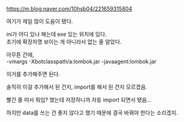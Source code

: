 https://m.blog.naver.com/10hsb04/221659315804

여기가 제일 많이 도움이 됐다.

ini가 어디 있나 해는데 exe 있는 위치에 있다.   
초기에 확장자명 보이는 게 아니라서 없는 줄 알았다.

아무튼 간에,    
-vmargs
-Xbotclasspath/a:lombok.jar
-javaagent:lombok.jar

이거를 추가해주면 된다.

솔직히 이걸 추가해서 된 건지, import를 해서 된 건지 모르겠음.

빨간 줄 떠서 뭐임? 했는데 저장하니까 자동 import 되면서 됐음...

하지만 data를 쓰는 건 좋지 않다고 했기 때문에 결국 바꿔야 한다는 소리겠지. 
